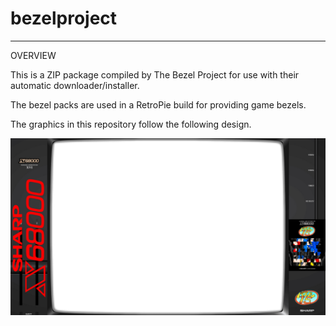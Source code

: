 # bezelproject

-------
OVERVIEW

This is a ZIP package compiled by The Bezel Project for use with their automatic downloader/installer.

The bezel packs are used in a RetroPie build for providing game bezels.

The graphics in this repository follow the following design.

![Sample bezel](https://github.com/thebezelproject/bezelprojectSA-X68000/blob/master/retroarch/overlay/GameBezels/X68000/15%20Puzzle%20(1991)(Sygnas).png?raw=true)